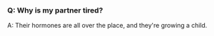 ### Q: Why is my partner tired?

A: Their hormones are all over the place, and they're growing a child.
